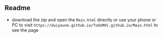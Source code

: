 ## Readme

+ download the zip and open the ``Main.html`` directly or use your phone or PC to visit ``https://duiyoune.github.io/TodoMVC.github.io/Main.html`` to see the page
